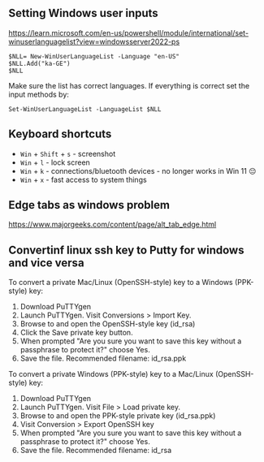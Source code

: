 ## Setting Windows user inputs
https://learn.microsoft.com/en-us/powershell/module/international/set-winuserlanguagelist?view=windowsserver2022-ps 

```
$NLL= New-WinUserLanguageList -Language "en-US"
$NLL.Add("ka-GE") 
$NLL 
```
Make sure the list has correct languages.
If everything is correct set the input methods by:

```
Set-WinUserLanguageList -LanguageList $NLL
```
## Keyboard shortcuts
* `Win` + `Shift` + `s` - screenshot
* `Win` + `l` - lock screen
* `Win` + `k` - connections/bluetooth devices - no longer works in Win 11 😔
* `Win` + `x` - fast access to system things

## Edge tabs as windows problem
https://www.majorgeeks.com/content/page/alt_tab_edge.html

## Convertinf linux ssh key to Putty for windows and vice versa

To convert a private Mac/Linux (OpenSSH-style) key to a Windows (PPK-style) key:
1. Download PuTTYgen
1. Launch PuTTYgen. Visit Conversions > Import Key.
1. Browse to and open the OpenSSH-style key (id_rsa)
1. Click the Save private key button.
1. When prompted "Are you sure you want to save this key without a passphrase to protect it?" choose Yes.
1. Save the file. Recommended filename: id_rsa.ppk


To convert a private Windows (PPK-style) key to a Mac/Linux (OpenSSH-style) key:
1. Download PuTTYgen
2. Launch PuTTYgen. Visit File > Load private key.
2. Browse to and open the PPK-style private key (id_rsa.ppk)
2. Visit Conversion > Export OpenSSH key
2. When prompted "Are you sure you want to save this key without a passphrase to protect it?" choose Yes.
2. Save the file. Recommended filename: id_rsa
